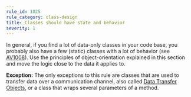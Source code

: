 ```yaml
---
rule_id: 1025
rule_category: class-design
title: Classes should have state and behavior
severity: 1
---
```

In general, if you find a lot of data-only classes in your code base, you probably also have a few (static) classes with a lot of behavior (see [AV1008](#av1008)). Use the principles of object-orientation explained in this section and move the logic close to the data it applies to.

**Exception:** The only exceptions to this rule are classes that are used to transfer data over a communication channel, also called [Data Transfer Objects](http://martinfowler.com/eaaCatalog/dataTransferObject.html), or a class that wraps several parameters of a method.
